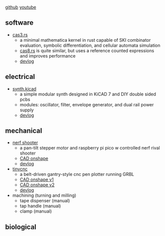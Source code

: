 [github](https://github.com/anandijain)
[youtube](https://youtube.com/@the_runofff)

## software
- [cas3.rs](https://github.com/anandijain/cas3.rs)
    - a minimal mathematica kernel in rust capable of SKI combinator evaluation, symbolic differentiation, and cellular automata simulation
    - [cas8.rs](https://github.com/anandijain/cas8.rs) is quite similar, but uses a reference counted expressions and improves performance
    - [devlog](https://youtube.com/playlist?list=PL79kqjVnD2EOBvsTiCQqX0ZAwx9AKiA_w&si=V1xus8Q8reJ_7RS-)

## electrical
- [synth.kicad](https://github.com/anandijain/synth.kicad) 
    - a simple modular synth designed in KiCAD 7 and DIY double sided pcbs
    - modules: oscillator, filter, envelope generator, and dual rail power supply 
    - [devlog](https://www.youtube.com/playlist?list=PL79kqjVnD2ENdJDDSTUD3ZMdZPhVVu8yw)

## mechanical
- [nerf shooter](https://github.com/anandijain/fusion-models)
    - a pan-tilt stepper motor and raspberry pi pico w controlled nerf rival shooter
    - [CAD onshape](https://cad.onshape.com/documents/92c07f0cdc903565dc9f8a19/w/1aa9f471de9b453b1ac79eb7/e/1c0f5f5b5e23c77d4690f9ef) 
    - [devlog](https://www.youtube.com/playlist?list=PL79kqjVnD2EMhZXXFS4cYj77GHqt-j0AB)
- [tinycnc](https://github.com/anandijain/tinycnc)
    - a belt-driven gantry-style cnc pen plotter running GRBL
    - [CAD onshape v1](https://cad.onshape.com/documents/f0edc675ec6e7dd579a916ba/w/8ae7a773a962de3b1e73e6d8/e/3e3c9c496871ec22171a7cd4)
    - [CAD onshape v2](https://cad.onshape.com/documents/ccceb04a82170118997b362b/w/31ab41bc544e32196458eeba/e/11e34163ec09ffa5ecc34a18)
    - [devlog](https://www.youtube.com/playlist?list=PL79kqjVnD2EPVIWg-ihbN_tPdFki3OzMf)
- machining (turning and milling)
    - tape dispenser (manual)
    - tap handle (manual)
    - clamp (manual)

## biological
